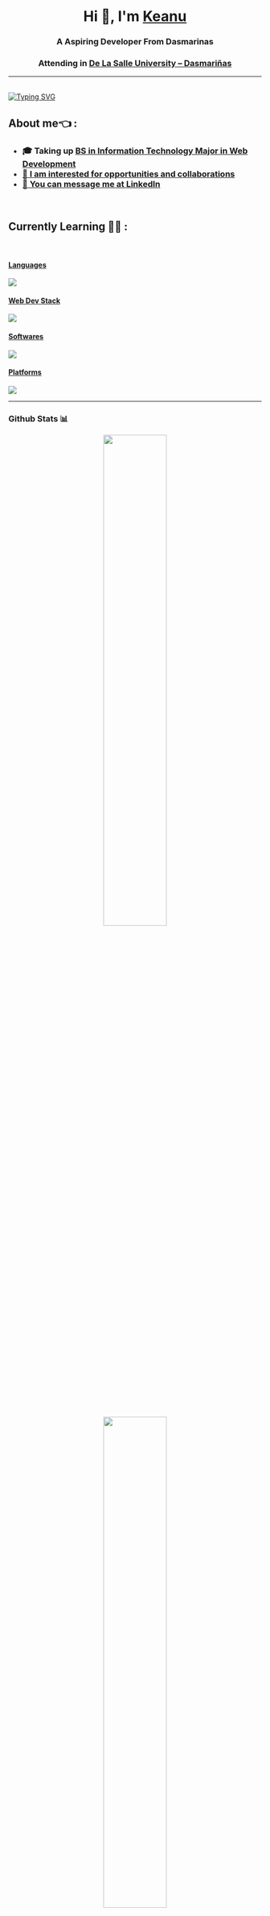 <h1 align="center">Hi 👋, I'm <a href="https://github.com/Keonbe" target="blank">
Keanu</a></h1>

<h3 align="center">A Aspiring Developer From Dasmarinas</h3>
<h3 align="center">Attending in <a href="https://www.dlsud.edu.ph/">De La Salle University – Dasmariñas</h3>

<hr> 
</br>
<a href="https://git.io/typing-svg"><img src="https://readme-typing-svg.demolab.com?font=Fira+Code&size=25&pause=1000&color=CDD6F4&background=1E1E2E00&vCenter=true&width=435&lines=3rd+year+IT+student;Learning+Web+Development;Open+to+Internships" alt="Typing SVG" /></a>

## About me👈 :
<h3>
  <ul>
    <li> 🎓 Taking up <a href="https://www.dlsud.edu.ph/programs/cics/bsit.htm">BS in Information Technology Major in Web Development
    <li> 🙋 I am interested for opportunities and collaborations
    <li> 📣 You can message me at <a href="https://www.linkedin.com/in/keanu-bembo-bb2328338/">LinkedIn</a>
    <!-- <li> 📣 You can message me at <a href="keanuonealbembo@gmail.com">keanu.bembo@gmail.com</a> -->
</h3>

</br>

## Currently Learning 🧑‍💻 :
</br> 
<p align="center">
  <a href="https://skillicons.dev">
    <h4>Languages</h4>
    <img src="https://skillicons.dev/icons?i=java,cs,python,bash&theme=dark" /> 
    <h4>Web Dev Stack</h4>
    <img src="https://skillicons.dev/icons?i=html,css,js,bootstrap,dotnet,php,mysql&theme=dark"/> <!-- tailwind -->
    <h4>Softwares</h4>
     <img src="https://skillicons.dev/icons?i=vscode,visualstudio,idea,figma,git,github,latex&theme=dark"/>
    <h4>Platforms</h4>
     <img src="https://skillicons.dev/icons?i=windows,linux,arch,ubuntu&theme=dark" />
  </a>
</p>
<!--<img src="https://skillicons.dev/icons?i=aws,gcp,azure,react,vue,flutter&perline=3&theme=dark" /> -->
<!--I just learned how to use PREVIEW and EDIT TAB on top left-->
<hr>

<h3>Github Stats 📊</h3>

<div align="center">
  <p>
    <img height="50%" width="auto" src="https://github-readme-stats.vercel.app/api?username=Keonbe&theme=default&show_icons=true&hide_border=true&count_private=true">
    <img height="50%" width="auto" src="https://github-readme-streak-stats.herokuapp.com/?user=Keonbe&theme=default&hide_border=true">
    <img height="100%" width="auto" src="https://github-readme-stats.vercel.app/api/top-langs/?username=Keonbe&theme=default&show_icons=true&hide_border=true&layout=compact">
  </p>
</div>


</br>

<!---
<h3>
Connect
</h3>
Linkedin, fb any socmed really
--->


<!---
Tarkkailija/Tarkkailija is a ✨ special ✨ repository because its `README.md` (this file) appears on your GitHub profile.
You can click the Preview link to take a look at your changes.
--->
